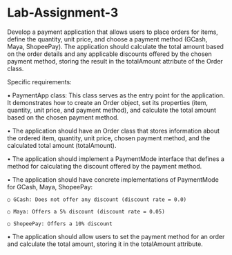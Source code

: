 # Lab-Assignment-3
Develop a payment application that allows users to place orders for items, define the quantity, unit price, and choose a payment method (GCash, Maya, ShopeePay). The application should calculate the total amount based on the order details and any applicable discounts offered by the chosen payment method, storing the result in the totalAmount attribute of the Order class.

Specific requirements:

• PaymentApp class: This class serves as the entry point for the application. It demonstrates how to create an Order object, set its properties (item, quantity, unit price, and payment method), and calculate the total amount based on the chosen payment method.

• The application should have an Order class that stores information about the ordered item, quantity, unit price, chosen payment method, and the calculated total amount (totalAmount).

• The application should implement a PaymentMode interface that defines a method for calculating the discount offered by the payment method.

• The application should have concrete implementations of PaymentMode for GCash, Maya, ShopeePay:

    ○ GCash: Does not offer any discount (discount rate = 0.0)

    ○ Maya: Offers a 5% discount (discount rate = 0.05)

    ○ ShopeePay: Offers a 10% discount

• The application should allow users to set the payment method for an order and calculate the total amount, storing it in the totalAmount attribute.
